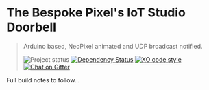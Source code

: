 # The Bespoke Pixel's IoT Studio Doorbell
> Arduino based, NeoPixel animated and UDP broadcast notified.
>
>![Project status][project-badge]
[![Dependency Status][david-badge]][david]
[![XO code style][xo-badge]][xo]
[![Chat on Gitter][gitter-badge]][gitter]

Full build notes to follow...

[project-badge]: http://img.shields.io/badge/build-arduino-43A298.svg?style=flat
[david-badge]: http://img.shields.io/david/MarkGriffiths/the-bespoke-doorbell.svg?branch=master&style=flat
[xo-badge]: https://img.shields.io/badge/code_style-XO-5ed9c7.svg
[gitter-badge]: https://badges.gitter.im/MarkGriffiths/help.svg

[david]: https://david-dm.org/MarkGriffiths/the-bespoke-doorbell/master
[xo]: https://github.com/sindresorhus/xo
[gitter]: https://gitter.im/MarkGriffiths/help?utm_source=badge&utm_medium=badge&utm_campaign=pr-badge&utm_content=badge
